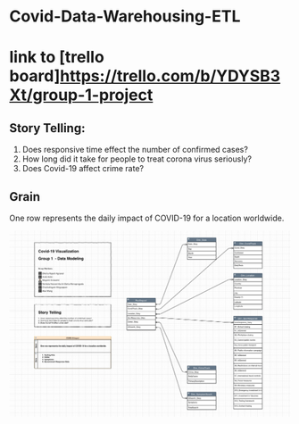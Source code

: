 # Covid-Data-Warehousing-ETL
# link to [trello board]https://trello.com/b/YDYSB3Xt/group-1-project

## Story Telling:
1. Does responsive time effect the number of confirmed cases? 
2. How long did it take for people to treat corona virus seriously?
3. Does Covid-19 affect crime rate?

## Grain
One row represents the daily impact of COVID-19 for a location worldwide.

![data_model](https://github.com/Illinois-Tech-Projects/Covid-Data-Warehousing-ETL/blob/master/2_Data_Modeling/covid_modelV2.png)
